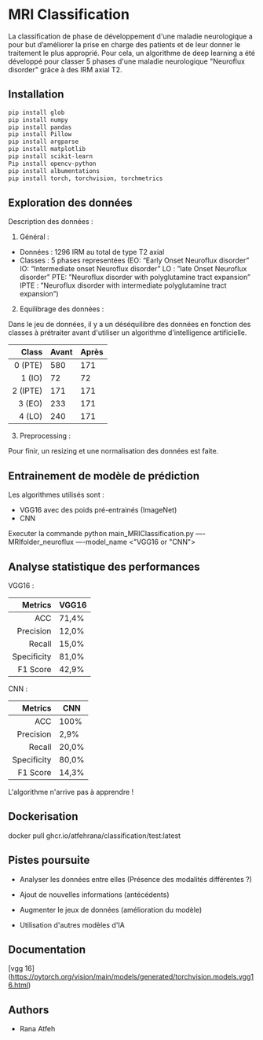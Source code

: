 # MRI Classification

La classification de phase de développement d'une maladie neurologique a pour but d’améliorer la prise en charge des patients et de leur donner le traitement le plus approprié. Pour cela, un algorithme de deep learning a été développé pour classer 5 phases d'une maladie neurologique "Neuroflux disorder" grâce à des IRM axial T2.

## Installation

```bash
pip install glob
pip install numpy 
pip install pandas
pip install Pillow
pip install argparse
pip install matplotlib
pip install scikit-learn
Pip install opencv-python
pip install albumentations
pip install torch, torchvision, torchmetrics
```

## Exploration des données 

Description des données :

1. Général :

- Données : 1296 IRM au total de type T2 axial
- Classes : 5 phases representées 
(EO: “Early Onset Neuroflux disorder”
IO: “Intermediate onset Neuroflux disorder”
LO : ”late Onset Neuroflux disorder”
PTE: ”Neuroflux disorder with polyglutamine tract expansion”
IPTE : ”Neuroflux disorder with intermediate polyglutamine tract expansion”)

2. Equilibrage des données :

Dans le jeu de données, il y a un déséquilibre des données en fonction des classes à prétraiter avant d'utiliser un algorithme d'intelligence artificielle.

|   Class   |   Avant   |   Après   |
|----------:|-----------|-----------|
|   0 (PTE) |    580    |    171    |
|   1 (IO)  |     72    |     72    |
|   2 (IPTE)|    171    |    171    |
|   3 (EO)  |    233    |    171    |
|   4 (LO)  |    240    |    171    |

3. Preprocessing :

Pour finir, un resizing et une normalisation des données est faite.

## Entrainement de modèle de prédiction

Les algorithmes utilisés sont :

- VGG16 avec des poids pré-entrainés (ImageNet)
- CNN

Executer la commande python main_MRIClassification.py —-MRIfolder_neuroflux <neuroflux MRI folder path> —-model_name <"VGG16 or "CNN">

## Analyse statistique des performances
 
VGG16 :
 
|  Metrics  |   VGG16   |
|----------:|-----------|
|        ACC|   71,4%   |
|  Precision|   12,0%   |
|     Recall|   15,0%   |
|Specificity|   81,0%   |
|   F1 Score|   42,9%   |
  
 
 CNN :
 
|  Metrics  |    CNN    |
|----------:|-----------|
|        ACC|   100%    |
|  Precision|   2,9%    |
|     Recall|   20,0%   |
|Specificity|   80,0%   |
|   F1 Score|   14,3%   |
  
L'algorithme n'arrive pas à apprendre !
 

## Dockerisation
  
 docker pull ghcr.io/atfehrana/classification/test:latest 

## Pistes poursuite

- Analyser les données entre elles (Présence des modalités différentes ?)

- Ajout de nouvelles informations (antécédents)

- Augmenter le jeux de données (amélioration du modèle)

- Utilisation d'autres modèles d'IA

## Documentation

[vgg 16] (https://pytorch.org/vision/main/models/generated/torchvision.models.vgg16.html)

## Authors

- Rana Atfeh

